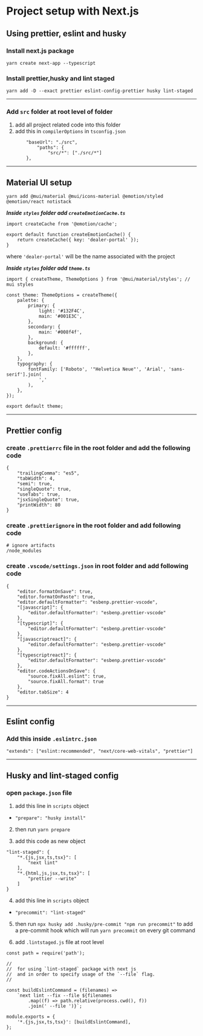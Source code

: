# Project setup with Next.js

## Using prettier, eslint and husky

### **Install next.js package**

`yarn create next-app --typescript`

### **Install prettier,husky and lint staged**

`yarn add -D --exact prettier eslint-config-prettier husky lint-staged`

---

### Add `src` folder at root level of folder

1. add all project related code into this folder
2. add this in `compilerOptions` in `tsconfig.json`
    ```
        "baseUrl": "./src",
            "paths": {
                "src/*": ["./src/*"]
        },
    ```

---

## **Material UI setup**

`yarn add @mui/material @mui/icons-material @emotion/styled @emotion/react notistack`

**_Inside `styles` folder add `createEmotionCache.ts`_**

```
import createCache from '@emotion/cache';

export default function createEmotionCache() {
	return createCache({ key: 'dealer-portal' });
}

```

where `'dealer-portal'` will be the name associated with the project

**_Inside `styles` folder add `theme.ts`_**

```
import { createTheme, ThemeOptions } from '@mui/material/styles'; // mui styles

const theme: ThemeOptions = createTheme({
	palette: {
		primary: {
			light: '#132F4C',
			main: '#001E3C',
		},
		secondary: {
			main: '#008f4f',
		},
		background: {
			default: '#ffffff',
		},
	},
	typography: {
		fontFamily: ['Roboto', '"Helvetica Neue"', 'Arial', 'sans-serif'].join(
			','
		),
	},
});

export default theme;

```

---

## **Prettier config**

### create `.prettierrc` file in the root folder and add the following code

```
{
    "trailingComma": "es5",
    "tabWidth": 4,
    "semi": true,
    "singleQuote": true,
    "useTabs": true,
    "jsxSingleQuote": true,
    "printWidth": 80
}
```

### create `.prettierignore` in the root folder and add following code

```
# ignore artifacts
/node_modules
```

### create `.vscode/settings.json` in root folder and add following code

```
{
	"editor.formatOnSave": true,
	"editor.formatOnPaste": true,
	"editor.defaultFormatter": "esbenp.prettier-vscode",
	"[javascript]": {
		"editor.defaultFormatter": "esbenp.prettier-vscode"
	},
	"[typescript]": {
		"editor.defaultFormatter": "esbenp.prettier-vscode"
	},
	"[javascriptreact]": {
		"editor.defaultFormatter": "esbenp.prettier-vscode"
	},
	"[typescriptreact]": {
		"editor.defaultFormatter": "esbenp.prettier-vscode"
	},
	"editor.codeActionsOnSave": {
		"source.fixAll.eslint": true,
		"source.fixAll.format": true
	},
	"editor.tabSize": 4
}

```

---

## **Eslint config**

### Add this inside `.eslintrc.json`

`"extends": ["eslint:recommended", "next/core-web-vitals", "prettier"]`

---

## **Husky and lint-staged config**

### open `package.json` file

1. add this line in `scripts` object

-   `"prepare": "husky install"`

2. then run `yarn prepare`

3. add this code as new object

```
"lint-staged": {
    "*.{js,jsx,ts,tsx}": [
        "next lint"
    ],
    "*.{html,js,jsx,ts,tsx}": [
        "prettier --write"
    ]
}
```

4. add this line in `scripts` object

-   `"precommit": "lint-staged"`

5. then run `npx husky add .husky/pre-commit "npm run precommit"` to add a pre-commit hook which will run `yarn precommit` on every git command

6. add `.lintstaged.js` file at root level

```
const path = require('path');

//
//  for using `lint-staged` package with next js
//  and in order to specify usage of the `--file` flag.
//

const buildEslintCommand = (filenames) =>
	`next lint --fix --file ${filenames
		.map((f) => path.relative(process.cwd(), f))
		.join(' --file ')}`;

module.exports = {
	'*.{js,jsx,ts,tsx}': [buildEslintCommand],
};

```
